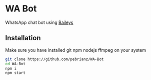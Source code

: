 # WA Bot

WhatsApp chat bot using [Baileys](https://github.com/adiwajshing/Baileys)

## Installation

Make sure you have installed git npm nodejs ffmpeg on your system

```bash
git clone https://github.com/pebrianz/WA-Bot
cd WA-Bot
npm i
npm start
```

